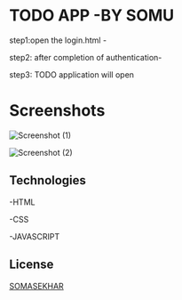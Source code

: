 # TODO APP -BY SOMU

step1:open the login.html -

step2: after completion of authentication-

step3: TODO application will open
# Screenshots
![Screenshot (1)](https://user-images.githubusercontent.com/83952867/142621523-22e1e2d9-c839-4fc8-9cee-435416e9fb75.png)

![Screenshot (2)](https://user-images.githubusercontent.com/83952867/142621455-bf567fad-c672-47e0-b79f-b63afd915894.png)

## Technologies
  -HTML

 -CSS

-JAVASCRIPT
## License

[SOMASEKHAR](https://github.com/AtluriSomaSekharaReddy/TODO/)
